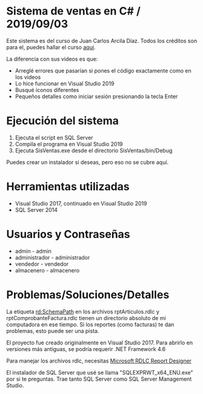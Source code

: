 # Sistema de ventas en C# / 2019/09/03

Este sistema es del curso de Juan Carlos Arcila Díaz. Todos los créditos son para el, puedes hallar el curso [aquí](https://www.youtube.com/playlist?list=PLZPrWDz1Molqn16IORKg8nFYTejgYCHJp).

La diferencia con sus videos es que:
* Arreglé errores que pasarían si pones el código exactamente como en los videos
* Lo hice funcionar en Visual Studio 2019
* Busqué íconos diferentes
* Pequeños detalles como iniciar sesión presionando la tecla Enter

# Ejecución del sistema
1. Ejecuta el script en SQL Server
2. Compila el programa en Visual Studio 2019
3. Ejecuta SisVentas.exe desde el directorio SisVentas/bin/Debug

Puedes crear un instalador si deseas, pero eso no se cubre aquí.


# Herramientas utilizadas
* Visual Studio 2017, continuado en Visual Studio 2019
* SQL Server 2014 

# Usuarios y Contraseñas

* admin - admin
* administrador - administrador
* vendedor - vendedor
* almacenero - almacenero

# Problemas/Soluciones/Detalles
La etiqueta <rd:SchemaPath> en los archivos rptArticulos.rdlc y rptComprobanteFactura.rdlc tienen un directorio absoluto de mi computadora en ese tiempo. Si los reportes (como facturas) te dan problemas, esto puede ser una pista.

El proyecto fue creado originalmente en Visual Studio 2017. Para abrirlo en versiones más antiguas, se podría requerir .NET Framework 4.6

Para manejar los archivos rdlc, necesitas [Microsoft RDLC Report Designer](https://marketplace.visualstudio.com/items?itemName=ProBITools.MicrosoftRdlcReportDesignerforVisualStudio-18001)

El instalador de SQL Server que usé se llama "SQLEXPRWT_x64_ENU.exe" por si te preguntas. Trae tanto SQL Server como SQL Server Management Studio.
